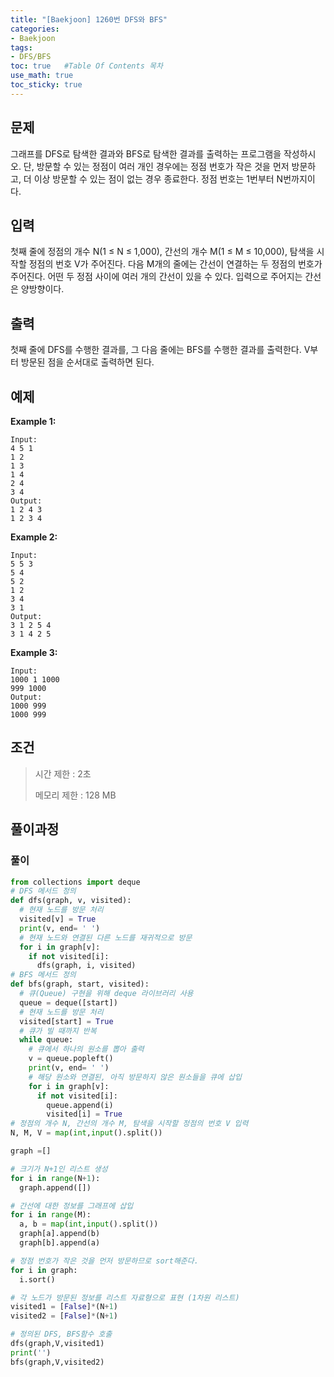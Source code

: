 ```yaml
---
title: "[Baekjoon] 1260번 DFS와 BFS"
categories: 
- Baekjoon
tags:
- DFS/BFS
toc: true   #Table Of Contents 목차 
use_math: true
toc_sticky: true
---
```


## 문제

그래프를 DFS로 탐색한 결과와 BFS로 탐색한 결과를 출력하는 프로그램을 작성하시오. 단, 방문할 수 있는 정점이 여러 개인 경우에는 정점 번호가 작은 것을 먼저 방문하고, 더 이상 방문할 수 있는 점이 없는 경우 종료한다. 정점 번호는 1번부터 N번까지이다.

## 입력

첫째 줄에 정점의 개수 N(1 ≤ N ≤ 1,000), 간선의 개수 M(1 ≤ M ≤ 10,000), 탐색을 시작할 정점의 번호 V가 주어진다. 다음 M개의 줄에는 간선이 연결하는 두 정점의 번호가 주어진다. 어떤 두 정점 사이에 여러 개의 간선이 있을 수 있다. 입력으로 주어지는 간선은 양방향이다.

## 출력

첫째 줄에 DFS를 수행한 결과를, 그 다음 줄에는 BFS를 수행한 결과를 출력한다. V부터 방문된 점을 순서대로 출력하면 된다.

## 예제

**Example 1:**

```
Input: 
4 5 1
1 2
1 3
1 4
2 4
3 4
Output: 
1 2 4 3
1 2 3 4
```

**Example 2:**

```
Input:
5 5 3
5 4
5 2
1 2
3 4
3 1
Output:
3 1 2 5 4
3 1 4 2 5
```

**Example 3:**

```
Input:
1000 1 1000
999 1000
Output:
1000 999
1000 999
```

## 조건

> 시간 제한 : 2초
>
> 메모리 제한 : 128 MB

## 풀이과정

### 풀이

```python
from collections import deque
# DFS 메서드 정의
def dfs(graph, v, visited):
  # 현재 노드를 방문 처리
  visited[v] = True
  print(v, end= ' ')
  # 현재 노드와 연결된 다른 노드를 재귀적으로 방문
  for i in graph[v]:
    if not visited[i]:
      dfs(graph, i, visited)
# BFS 메서드 정의
def bfs(graph, start, visited):
  # 큐(Queue) 구현을 위해 deque 라이브러리 사용
  queue = deque([start])
  # 현재 노드를 방문 처리
  visited[start] = True
  # 큐가 빌 때까지 반복
  while queue:
    # 큐에서 하나의 원소를 뽑아 출력
    v = queue.popleft()
    print(v, end= ' ')
    # 해당 원소와 연결된, 아직 방문하지 않은 원소들을 큐에 삽입
    for i in graph[v]:
      if not visited[i]:
        queue.append(i)
        visited[i] = True
# 정점의 개수 N, 간선의 개수 M, 탐색을 시작할 정점의 번호 V 입력
N, M, V = map(int,input().split())

graph =[]

# 크기가 N+1인 리스트 생성 
for i in range(N+1):
  graph.append([])

# 간선에 대한 정보를 그래프에 삽입
for i in range(M):
  a, b = map(int,input().split())
  graph[a].append(b)
  graph[b].append(a)

# 정점 번호가 작은 것을 먼저 방문하므로 sort해준다.
for i in graph:
  i.sort()

# 각 노드가 방문된 정보를 리스트 자료형으로 표현 (1차원 리스트)
visited1 = [False]*(N+1)
visited2 = [False]*(N+1)

# 정의된 DFS, BFS함수 호출
dfs(graph,V,visited1)
print('')
bfs(graph,V,visited2)
```

